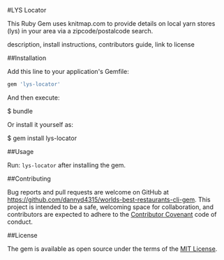 #LYS Locator

This Ruby Gem uses knitmap.com to provide details on local yarn stores (lys) in your area via a zipcode/postalcode search.

description, install instructions, contributors guide, link to license

##Installation

Add this line to your application's Gemfile:

  ```ruby
  gem 'lys-locator'
  ```

And then execute:

  $ bundle

Or install it yourself as:

  $ gem install lys-locator

##Usage

Run: ```lys-locator``` after installing the gem.

##Contributing

Bug reports and pull requests are welcome on GitHub at https://github.com/dannyd4315/worlds-best-restaurants-cli-gem. This project is intended to be a safe, welcoming space for collaboration, and contributors are expected to adhere to the [Contributor Covenant](contributor-covenant.org) code of conduct.

##License

The gem is available as open source under the terms of the [MIT License](http://opensource.org/licenses/MIT).
